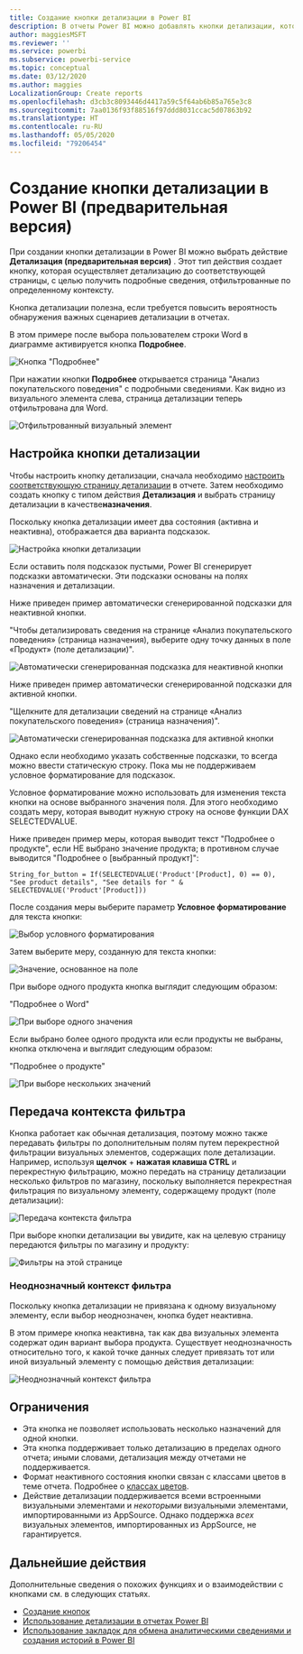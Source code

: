 ```yaml
---
title: Создание кнопки детализации в Power BI
description: В отчеты Power BI можно добавлять кнопки детализации, которые позволяют настроить отчеты подобно приложениям, чтобы повысить эффективность взаимодействия с пользователями.
author: maggiesMSFT
ms.reviewer: ''
ms.service: powerbi
ms.subservice: powerbi-service
ms.topic: conceptual
ms.date: 03/12/2020
ms.author: maggies
LocalizationGroup: Create reports
ms.openlocfilehash: d3cb3c8093446d4417a59c5f64ab6b85a765e3c8
ms.sourcegitcommit: 7aa0136f93f88516f97ddd8031ccac5d07863b92
ms.translationtype: HT
ms.contentlocale: ru-RU
ms.lasthandoff: 05/05/2020
ms.locfileid: "79206454"
---
```

# <a name="create-a-drill-through-button-in-power-bi-preview"></a>Создание кнопки детализации в Power BI (предварительная версия)

При создании кнопки детализации в Power BI можно выбрать действие **Детализация (предварительная версия)** . Этот тип действия создает кнопку, которая осуществляет детализацию до соответствующей страницы, с целью получить подробные сведения, отфильтрованные по определенному контексту.

Кнопка детализации полезна, если требуется повысить вероятность обнаружения важных сценариев детализации в отчетах.

В этом примере после выбора пользователем строки Word в диаграмме активируется кнопка **Подробнее**.

![Кнопка "Подробнее"](media/desktop-drill-through-buttons/power-bi-drill-through-visual-button.png)

При нажатии кнопки **Подробнее** открывается страница "Анализ покупательского поведения" с подробными сведениями. Как видно из визуального элемента слева, страница детализации теперь отфильтрована для Word.

![Отфильтрованный визуальный элемент](media/desktop-drill-through-buttons/power-bi-drill-through-destination.png)

## <a name="set-up-a-drill-through-button"></a>Настройка кнопки детализации

Чтобы настроить кнопку детализации, сначала необходимо [настроить соответствующую страницу детализации](desktop-drillthrough.md) в отчете. Затем необходимо создать кнопку с типом действия **Детализация** и выбрать страницу детализации в качестве**назначения**.

Поскольку кнопка детализации имеет два состояния (активна и неактивна), отображается два варианта подсказок.

![Настройка кнопки детализации](media/desktop-drill-through-buttons/power-bi-create-drill-through-button.png)

Если оставить поля подсказок пустыми, Power BI сгенерирует подсказки автоматически. Эти подсказки основаны на полях назначения и детализации.

Ниже приведен пример автоматически сгенерированной подсказки для неактивной кнопки.

"Чтобы детализировать сведения на странице «Анализ покупательского поведения» (страница назначения), выберите одну точку данных в поле «Продукт» (поле детализации)".

![Автоматически сгенерированная подсказка для неактивной кнопки](media/desktop-drill-through-buttons/power-bi-drill-through-tooltip-disabled.png)

Ниже приведен пример автоматически сгенерированной подсказки для активной кнопки.

"Щелкните для детализации сведений на странице «Анализ покупательского поведения» (страница назначения)".

![Автоматически сгенерированная подсказка для активной кнопки](media/desktop-drill-through-buttons/power-bi-drill-through-visual-button.png)

Однако если необходимо указать собственные подсказки, то всегда можно ввести статическую строку. Пока мы не поддерживаем условное форматирование для подсказок.

Условное форматирование можно использовать для изменения текста кнопки на основе выбранного значения поля. Для этого необходимо создать меру, которая выводит нужную строку на основе функции DAX SELECTEDVALUE.

Ниже приведен пример меры, которая выводит текст "Подробнее о продукте", если НЕ выбрано значение продукта; в противном случае выводится "Подробнее о [выбранный продукт]":

```
String_for_button = If(SELECTEDVALUE('Product'[Product], 0) == 0), "See product details", "See details for " & SELECTEDVALUE('Product'[Product]))
```

После создания меры выберите параметр **Условное форматирование** для текста кнопки:

![Выбор условного форматирования](media/desktop-drill-through-buttons/power-bi-button-conditional-tooltip.png)

Затем выберите меру, созданную для текста кнопки:

![Значение, основанное на поле](media/desktop-drill-through-buttons/power-bi-conditional-measure.png)

При выборе одного продукта кнопка выглядит следующим образом:

"Подробнее о Word"

![При выборе одного значения](media/desktop-drill-through-buttons/power-bi-conditional-button-text.png)

Если выбрано более одного продукта или если продукты не выбраны, кнопка отключена и выглядит следующим образом:

"Подробнее о продукте"

![При выборе нескольких значений](media/desktop-drill-through-buttons/power-bi-button-conditional-text-2.png)

## <a name="pass-filter-context"></a>Передача контекста фильтра

Кнопка работает как обычная детализация, поэтому можно также передавать фильтры по дополнительным полям путем перекрестной фильтрации визуальных элементов, содержащих поле детализации. Например, используя **щелчок** + **нажатая клавиша CTRL** и перекрестную фильтрацию, можно передать на страницу детализации несколько фильтров по магазину, поскольку выполняется перекрестная фильтрация по визуальному элементу, содержащему продукт (поле детализации):

![Передача контекста фильтра](media/desktop-drill-through-buttons/power-bi-cross-filter-drill-through-button.png)

При выборе кнопки детализации вы увидите, как на целевую страницу передаются фильтры по магазину и продукту:

![Фильтры на этой странице](media/desktop-drill-through-buttons/power-bi-button-filters-passed-through.png)

### <a name="ambiguous-filter-context"></a>Неоднозначный контекст фильтра

Поскольку кнопка детализации не привязана к одному визуальному элементу, если выбор неоднозначен, кнопка будет неактивна.

В этом примере кнопка неактивна, так как два визуальных элемента содержат один вариант выбора продукта. Существует неоднозначность относительно того, к какой точке данных следует привязать тот или иной визуальный элементу с помощью действия детализации:

![Неоднозначный контекст фильтра](media/desktop-drill-through-buttons/power-bi-button-disabled-ambiguity.png)

## <a name="limitations"></a>Ограничения

- Эта кнопка не позволяет использовать несколько назначений для одной кнопки.
- Эта кнопка поддерживает только детализацию в пределах одного отчета; иными словами, детализация между отчетами не поддерживается.
- Формат неактивного состояния кнопки связан с классами цветов в теме отчета. Подробнее о [классах цветов](desktop-report-themes.md#setting-structural-colors).
- Действие детализации поддерживается всеми встроенными визуальными элементами и *некоторыми* визуальными элементами, импортированными из AppSource. Однако поддержка *всех* визуальных элементов, импортированных из AppSource, не гарантируется.

## <a name="next-steps"></a>Дальнейшие действия
Дополнительные сведения о похожих функциях и о взаимодействии с кнопками см. в следующих статьях.

* [Создание кнопок](desktop-buttons.md)
* [Использование детализации в отчетах Power BI](desktop-drillthrough.md)
* [Использование закладок для обмена аналитическими сведениями и создания историй в Power BI](desktop-bookmarks.md)

